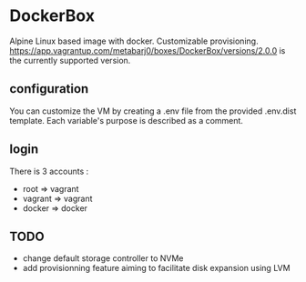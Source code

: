 # DockerBox

Alpine Linux based image with docker. Customizable provisioning.
<https://app.vagrantup.com/metabarj0/boxes/DockerBox/versions/2.0.0> is the currently supported version.

## configuration

You can customize the VM by creating a .env file from the provided .env.dist
template. Each variable's purpose is described as a comment.

## login

There is 3 accounts :

- root    => vagrant  
- vagrant => vagrant  
- docker  => docker

## TODO

- change default storage controller to NVMe
- add provisionning feature aiming to facilitate disk expansion using LVM
